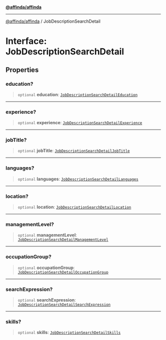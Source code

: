 [**@affinda/affinda**](../README.md)

***

[@affinda/affinda](../globals.md) / JobDescriptionSearchDetail

# Interface: JobDescriptionSearchDetail

## Properties

### education?

> `optional` **education**: [`JobDescriptionSearchDetailEducation`](JobDescriptionSearchDetailEducation.md)

***

### experience?

> `optional` **experience**: [`JobDescriptionSearchDetailExperience`](JobDescriptionSearchDetailExperience.md)

***

### jobTitle?

> `optional` **jobTitle**: [`JobDescriptionSearchDetailJobTitle`](JobDescriptionSearchDetailJobTitle.md)

***

### languages?

> `optional` **languages**: [`JobDescriptionSearchDetailLanguages`](JobDescriptionSearchDetailLanguages.md)

***

### location?

> `optional` **location**: [`JobDescriptionSearchDetailLocation`](JobDescriptionSearchDetailLocation.md)

***

### managementLevel?

> `optional` **managementLevel**: [`JobDescriptionSearchDetailManagementLevel`](JobDescriptionSearchDetailManagementLevel.md)

***

### occupationGroup?

> `optional` **occupationGroup**: [`JobDescriptionSearchDetailOccupationGroup`](JobDescriptionSearchDetailOccupationGroup.md)

***

### searchExpression?

> `optional` **searchExpression**: [`JobDescriptionSearchDetailSearchExpression`](JobDescriptionSearchDetailSearchExpression.md)

***

### skills?

> `optional` **skills**: [`JobDescriptionSearchDetailSkills`](JobDescriptionSearchDetailSkills.md)
